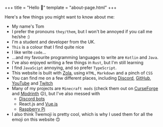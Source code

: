 +++
title = "Hello 👋"
template = "about-page.html"
+++

Here's a few things you might want to know about me:
- My name's Tom
- I prefer the pronouns `they/them`, but I won't be annoyed if you call me he/she :)
- I'm a student and developer from the UK.
- `This` is a colour that I find quite nice
- I like write `code`...
- ...and my favourite programming languages to write are `Kotlin` and `Java`.
- I've also enjoyed writing a few things in `Rust`, but I'm still learning
-  I find `JavaScipt` annoying, and so prefer `TypeScript`.
- This website is built with [Zola](https://getzola.org), using `HTML`, `Markdown` and a pinch of `CSS`
- You can find me on a few different places, including [<i class="fab fa-discord"></i> Discord](https://discord.gg/tCAWpDsBmh), [<i class="fab fa-github"></i> GitHub](https://github.com/Geek202), [<i class="fab fa-youtube"></i> YouTube](https://youtube.com/channel/UCnY3mByJrN6ZbUC7PAAeySw/) and [<i class="fab fa-twitch"></i> Twitch](https://twitch.tv/tom_the_geek)
- Many of my projects are `Minecraft mods` (check them out on [CurseForge](https://www.curseforge.com/members/tom_the_geek/projects) and [Modrinth](https://modrinth.com/user/Geek202) 😉), but I've also messed with
  - [Discord bots](https://top.gg/bot/637593441194344470)
  - React.js and [Vue.js](https://github.com/Geek202/CardGameClient)
  - [Raspberry Pi](https://github.com/Geek202/thread)
- I also think Twemoji is pretty cool, which is why I used them for all the emoji on this website 🙃